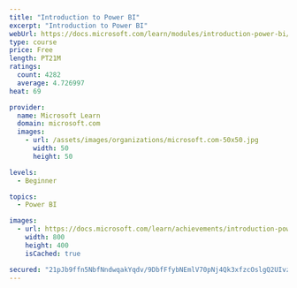 ```yaml
---
title: "Introduction to Power BI"
excerpt: "Introduction to Power BI"
webUrl: https://docs.microsoft.com/learn/modules/introduction-power-bi/
type: course
price: Free
length: PT21M
ratings:
  count: 4282
  average: 4.726997
heat: 69

provider:
  name: Microsoft Learn
  domain: microsoft.com
  images:
    - url: /assets/images/organizations/microsoft.com-50x50.jpg
      width: 50
      height: 50

levels:
  - Beginner

topics:
  - Power BI

images:
  - url: https://docs.microsoft.com/learn/achievements/introduction-power-bi-social.png
    width: 800
    height: 400
    isCached: true

secured: "21pJb9ffn5NbfNndwqakYqdv/9DbfFfybNEmlV70pNj4Qk3xfzcOslgQ2UIvz7ofbPtUXP+qYSnV1guZt6dLp6MhfmwswZNKTpweagcmYEwRmgrNecrmLu3t3MknM3EP6IoPKEOf0gZ8Syhnp6Y9FAnfmIHmDbP8Z38Q0TYTnxZv0yoIsuPBzhxsWZFCVBFhy27tkLmiZHGlBBAW7Cwj3H7Cd5ERdJWP+yWNs+0hT9aIMZvWPpbDZMkx6dY4F+IFVvF7vqZBSzjznI1aaGVpAaogWYP8J33Mn9fSRM0r4o6EKZv49ULZGSqu0Qr9dV/tS/cOmY2feSwSBe7Uzgr86dkkFyf+sXRW/rNOEY/EO3nfWyW6CTcENF4fSb+XwaBXYNmdqtouNXUNi8PySyJi7mYPvGQNiIhGUE2WBKqU1X8=;IYHBNiwaY/a5v6I9xMzBvg=="
---
```


